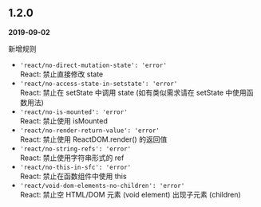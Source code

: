 ## 1.2.0

**2019-09-02**

新增规则

-   `'react/no-direct-mutation-state': 'error'`
    <br>React: 禁止直接修改 state
-   `'react/no-access-state-in-setstate': 'error'`
    <br>React: 禁止在 setState 中调用 state (如有类似需求请在 setState 中使用函数用法)
-   `'react/no-is-mounted': 'error'`
    <br>React: 禁止使用 isMounted
-   `'react/no-render-return-value': 'error'`
    <br>React: 禁止使用 ReactDOM.render() 的返回值
-   `'react/no-string-refs': 'error'`
    <br>React: 禁止使用字符串形式的 ref
-   `'react/no-this-in-sfc': 'error'`
    <br>React: 禁止在函数组件中使用 this
-   `'react/void-dom-elements-no-children': 'error'`
    <br>React: 禁止空 HTML/DOM 元素 (void element) 出现子元素 (children)
